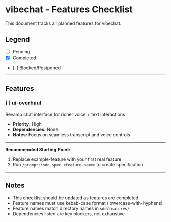 # vibechat - Features Checklist

This document tracks all planned features for vibechat.

## Legend
- [ ] Pending
- [x] Completed
- [-] Blocked/Postponed

---

## Features

### [ ] ui-overhaul
Revamp chat interface for richer voice + text interactions
- **Priority:** High
- **Dependencies:** None
- **Notes:** Focus on seamless transcript and voice controls

---

**Recommended Starting Point:**
1. Replace example-feature with your first real feature
2. Run `/prompts:sdd-spec <feature-name>` to create specification

---

## Notes

- This checklist should be updated as features are completed
- Feature names must use kebab-case format (lowercase-with-hyphens)
- Feature names match directory names in `sdd/features/`
- Dependencies listed are key blockers, not exhaustive
